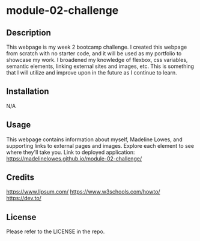 # module-02-challenge

## Description

This webpage is my week 2 bootcamp challenge. I created this webpage from scratch with no starter code, and it will be used as my portfolio to showcase my work. I broadened my knowledge of flexbox, css variables, semantic elements, linking external sites and images, etc. This is something that I will utilize and improve upon in the future as I continue to learn.

## Installation

N/A

## Usage
This webpage contains information about myself, Madeline Lowes, and supporting links to external pages and images. Explore each element to see where they'll take you.
Link to deployed application: https://madelinelowes.github.io/module-02-challenge/

## Credits

https://www.lipsum.com/
https://www.w3schools.com/howto/
https://dev.to/

## License

Please refer to the LICENSE in the repo.
